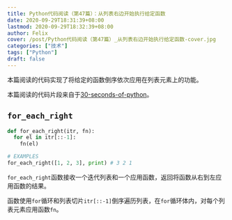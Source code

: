 ```yaml
---
title: Python代码阅读（第47篇）：从列表右边开始执行给定函数
date: 2020-09-29T18:31:39+08:00
lastmod: 2020-09-29T18:32:39+08:00
author: Felix
cover: /post/Python代码阅读（第47篇）_从列表右边开始执行给定函数-cover.jpg
categories: ["技术"]
tags: ["Python"]
draft: false
---
```


本篇阅读的代码实现了将给定的函数倒序依次应用在列表元素上的功能。

本篇阅读的代码片段来自于[30-seconds-of-python](https://github.com/30-seconds/30-seconds-of-python)。

<!--more-->

## `for_each_right`

```python
def for_each_right(itr, fn):
  for el in itr[::-1]:
    fn(el)

# EXAMPLES
for_each_right([1, 2, 3], print) # 3 2 1
```

`for_each_right`函数接收一个迭代列表和一个应用函数，返回将函数从右到左应用函数的结果。

函数使用`for`循环和列表切片`itr[::-1]`倒序遍历列表，在`for`循环体内，对每个列表元素应用函数`fn`。
